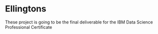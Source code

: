 # Ellingtons
These project is going to be the final deliverable for the IBM Data Science Professional Certificate
